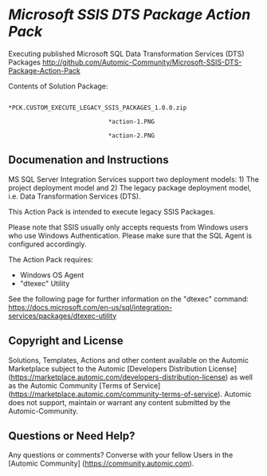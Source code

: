 *Microsoft SSIS DTS Package Action Pack*
=============


Executing published Microsoft SQL Data Transformation Services (DTS) Packages
http://github.com/Automic-Community/Microsoft-SSIS-DTS-Package-Action-Pack

<!-- List of attached files -->
Contents of Solution Package:

						
								*PCK.CUSTOM_EXECUTE_LEGACY_SSIS_PACKAGES_1.0.0.zip
								
								*action-1.PNG
								
								*action-2.PNG
								
						


Documenation and Instructions
---

<p>MS SQL Server Integration Services support two deployment models: 1) The project deployment model and 2) The legacy package deployment model, i.e. Data Transformation Services (DTS).</p>
<p>This Action Pack is intended to execute legacy SSIS Packages.</p>
<p>Please note that SSIS usually only accepts requests from Windows users who use Windows Authentication. Please make sure that the SQL Agent is configured accordingly.</p>
<p>The Action Pack requires:</p>
<ul>
<li>Windows OS Agent</li>
<li>"dtexec" Utility</li>
</ul>
<p>See the following page for further information on the "dtexec" command: <a href="https://docs.microsoft.com/en-us/sql/integration-services/packages/dtexec-utility">https://docs.microsoft.com/en-us/sql/integration-services/packages/dtexec-utility</a></p>

Copyright and License
---

Solutions, Templates, Actions and other content available on the Automic Marketplace subject to the Automic [Developers Distribution License] (https://marketplace.automic.com/developers-distribution-license) as well as the Automic Community [Terms of Service] (https://marketplace.automic.com/community-terms-of-service).
Automic does not support, maintain or warrant any content submitted by the Automic-Community.



Questions or Need Help? 
---
Any questions or comments? Converse with your fellow Users in the [Automic Community] (https://community.automic.com).